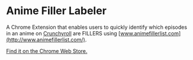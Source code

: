 # Anime Filler Labeler
A Chrome Extension that enables users to quickly identify which episodes in an anime on [Crunchyroll](http://www.crunchyroll.com/) are FILLERS using [www.animefillerlist.com](http://www.animefillerlist.com/).

[Find it on the Chrome Web Store.](https://chrome.google.com/webstore/detail/crunchyroll-filler-labele/jopopmiipgkckbikglanjaefhllojdgd)
